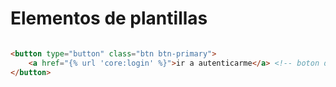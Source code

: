 # Elementos de plantillas

```html

<button type="button" class="btn btn-primary">
    <a href="{% url 'core:login' %}">ir a autenticarme</a> <!-- boton de enlace simple -->
</button>

```
